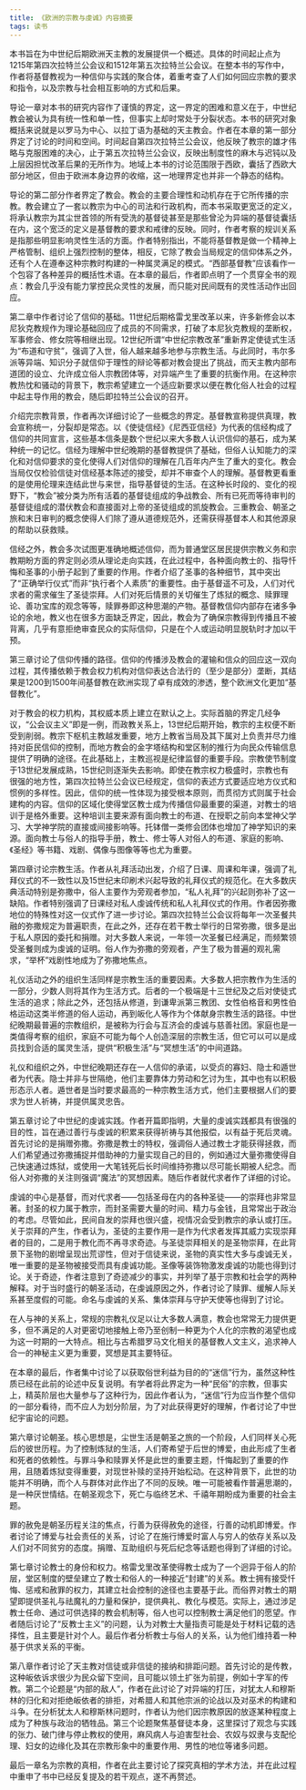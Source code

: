 ```yaml
---
title: 《欧洲的宗教与虔诚》内容摘要
tags: 读书
---
```


本书旨在为中世纪后期欧洲天主教的发展提供一个概述。具体的时间起止点为1215年第四次拉特兰公会议和1512年第五次拉特兰公会议。在整本书的写作中，作者将基督教视为一种信仰与实践的聚合体，着重考查了人们如何回应宗教的要求和指令，以及宗教与社会相互影响的方式和后果。<!--more-->

导论一章对本书的研究内容作了谨慎的界定，这一界定的困难和意义在于，中世纪教会被认为具有统一性和单一性，但事实上却时常处于分裂状态。本书的研究对象概括来说就是以罗马为中心、以拉丁语为基础的天主教会。作者在本章的第一部分界定了讨论的时间和空间。时间起自第四次拉特兰公会议，他反映了教宗的雄才伟略与克服困难的决心，止于第五次拉特兰公会议，反映出制度性的麻木与迟钝以及上层因担忧改革后果的无所作为。地域上本书的讨论范围限于西欧，囊括了西欧大部分地区，但由于欧洲本身边界的收缩，这一地理界定也并非一个静态的结构。

导论的第二部分作者界定了教会。教会的主要合理性和动机存在于它所传播的宗教。教会建立了一套以教宗为中心的司法和行政机构，而本书采取更宽泛的定义，将承认教宗为其尘世首领的所有受洗的基督徒甚至是那些曾沦为异端的基督徒囊括在内，这个宽泛的定义是基督教的要求和戒律的反映。同时，作者考察的规训关系是指那些明显影响灵性生活的方面。作者特别指出，不能将基督教是做一个精神上严格管制、组织上强烈控制的整体，相反，它除了教会当局规定的信仰体系之外，还有个人在遵奉这种宗教时构建的一种属灵满足的模式。“西部基督教”应该看作一个包容了各种差异的概括性术语。在本章的最后，作者即点明了一个贯穿全书的观点：教会几乎没有能力掌控民众灵性的发展，而只能对民间既有的灵性活动作出回应。

第二章中作者讨论了信仰的基础。11世纪后期格雷戈里改革以来，许多新修会以本尼狄克教规作为理论基础回应了成员的不同需求，打破了本尼狄克教规的垄断权，军事修会、修女院等相继出现。12世纪所谓“中世纪宗教改革”重新界定使徒式生活为“布道和守贫”，强调了入世，俗人越来越多地参与宗教生活。与此同时，韦尔多派等异端、知识分子就信仰于理性的辩论等都对教会提出了挑战，而天主教内部布道团的设立、允许成立俗人宗教团体等，对异端产生了重要的抗衡作用。在这种宗教热忱和骚动的背景下，教宗希望建立一个适应新要求以便在教化俗人社会的过程中起主导作用的教会，随后即拉特兰公会议的召开。

介绍完宗教背景，作者再次详细讨论了一些概念的界定。基督教宣称提供真理，教会宣称统一，分裂却是常态。以《使徒信经》《尼西亚信经》为代表的信经构成了信仰的共同宣言，这些基本信条是数个世纪以来大多数人认识信仰的基石，成为某种统一的记忆。信经为理解中世纪晚期的基督教提供了基础，但俗人认知能力的深化和对信仰要求的变化使得人们对信仰的理解在几百年内产生了重大的变化。教会当局仅仅检验信徒对信经基本陈述的接受，却并不审查个人的理解。基督教更看重的是使用伦理来连结此世与来世，指导基督徒的生活。在这种长时段的、变化的视野下，“教会”被分类为所有活着的基督徒组成的争战教会、所有已死而等待审判的基督徒组成的潜伏教会和直接面对上帝的圣徒组成的凯旋教会。三重教会、朝圣之旅和末日审判的概念使得人们除了遵从道德规范外，还需获得基督本人和其他源泉的帮助以获救赎。

信经之外，教会多次试图更准确地概述信仰，而为普通堂区居民提供宗教义务和宗教期盼方面的界定则必须从理论走向实践，在此过程中，各种面向教士的、指导忏悔和圣事的小册子起到了重要的作用。作者介绍了圣事的各种细节，其中突出了“正确举行仪式”而非“执行者个人素质”的重要性。由于基督遥不可及，人们对代求者的需求催生了圣徒崇拜。人们对死后情景的关切催生了炼狱的概念、赎罪理论、善功宝库的观念等等，赎罪券即这种思潮的产物。基督教信仰内部存在诸多争论的余地，教义也在很多方面缺乏界定，因此，教会为了确保宗教得到传播且不被背离，几乎有意拒绝审查民众的实际信仰，只是在个人或运动明显脱轨时才加以干预。

第三章讨论了信仰传播的路径。信仰的传播涉及教会的灌输和信众的回应这一双向过程，其传播依赖于教会权力机构对信仰表达合法行的（至少是部分）垄断，其结果是1200到1500年间基督教在欧洲实现了卓有成效的渗透，整个欧洲文化更加“基督教化”。

对于教会的权力机构，其权威本质上建立在默认之上。实际首脑的界定几经争议，“公会议主义”即是一例，而政教关系上，13世纪后期开始，教宗的主权便不断受到削弱。教宗下枢机主教越发重要，地方上教省当局及其下属对上负责并尽力维持对臣民信仰的控制，而地方教会的金字塔结构和堂区制的推行为向民众传输信息提供了明确的途径。在此基础上，主教巡视是纪律监督的重要手段。宗教使节制度于13世纪发展成熟，15世纪则逐渐失去影响。即使在教宗权力极盛时，宗教也有很强的地方性，第四次拉特兰公会议已经规定，信仰的表述方式要适应地方仪式和惯例的多样性。因此，信仰的统一性体现为接受根本原则，而贯彻方式则属于社会建构的内容。信仰的区域化使得堂区教士成为传播信仰最重要的渠道，对教士的培训于是格外重要。这种培训主要来源有面向教士的布道、在授职之前向本堂神父学习、大学神学院的直接或间接影响等。托钵僧一类修会团体也增加了神学知识的来源。面向教士与俗人的指导手册，教士、修士等人对俗人的布道、家庭的影响、《圣经》等书籍、戏剧、偶像与图像等等也尤为重要。

第四章讨论宗教生活。作者从礼拜活动出发，介绍了日课、周课和年课，强调了礼拜仪式的不一致性以及15世纪末印刷术兴起导致的礼拜仪式的规范化。在大多数庆典活动特别是弥撒中，俗人主要作为旁观者参加，“私人礼拜”的兴起则弥补了这一缺陷。作者特别强调了日课经对私人虔诚传统和私人礼拜仪式的作用。作者因弥撒地位的特殊性对这一仪式作了进一步讨论。第四次拉特兰公会议将每年一次圣餐共融的弥撒规定为普遍职责，在此之外，还存在若干教士举行的日常弥撒，很多是出于私人原因的委托和捐赠。对大多数人来说，一年领一次圣餐已经满足，而频繁领受圣餐则成为虔诚的证明。俗人作为弥撒的旁观者，产生了极为普遍的观礼需求，“举杯”戏剧性地成为了弥撒地焦点。

礼仪活动之外的组织生活同样是宗教生活的重要因素。大多数人把宗教作为生活的一部分，少数人则将其作为生活方式。后者的一个极端是十三世纪及之后对使徒式生活的追求；除此之外，还包括从修道，到谦卑派第三教团、女性伯格音和男性伯格运动这类半修道的俗人运动，再到皈化人等作为个体献身宗教生活的路径。中世纪晚期最普遍的宗教组织，是被称为行会与互济会的虔诚与慈善社团。家庭也是一类值得考察的组织，家庭不可能为每个人创造深层的宗教生活，但它可以可以是成员找到合适的属灵生活，提供“积极生活”与“冥想生活”的中间道路。

礼仪和组织之外，中世纪晚期还存在一人信仰的承诺，以受贞的寡妇、隐士和遁世者为代表。隐士并非与世隔绝，他们主要靠体力劳动和乞讨为生，其中也有以积极形态示人者。遁世者是当时要求最高的一种宗教生活方式，他们主要根据人们的要求为世人祈祷，并提供属灵忠告。

第五章讨论了中世纪的虔诚实践。作者开篇即指明，大量的虔诚实践都具有很强的目的性，旨在通过善行与虔诚的积累来获得祈祷与其他报偿，以有益于死后灵魂。首先讨论的是捐赠弥撒。弥撒是教士的特权，强调俗人通过教士才能获得拯救，而人们希望通过弥撒捕捉并借助神的力量实现自己的目的，例如通过大量弥撒使得自己快速通过炼狱，或使用一大笔钱死后长时间维持弥撒以尽可能长期被人纪念。而俗人对弥撒的关注则强调“魔法”的冥想因素。随后作者就代求者作了详细的讨论。

虔诚的中心是基督，而对代求者——包括圣母在内的各种圣徒——的崇拜也非常显著。封圣的权力属于教宗，而封圣需要大量的时间、精力与金钱，且常常出于政治的考虑。尽管如此，民间自发的崇拜也很兴盛，视情况会受到教宗的承认或打压。关于崇拜的产生，作者认为，圣徒的主要作用一是作为代求者发挥其威力实现崇拜者的目的，二是用于教化而不再寻求奇迹。与圣徒崇拜相关的是圣物崇拜，在此背景下圣物的剧增呈现出荒谬性，但对于信徒来说，圣物的真实性大多与虔诚无关，唯一重要的是圣物被接受而具有虔诚功能。圣像等装饰物激发虔诚的功能也得到讨论。关于奇迹，作者注意到了奇迹减少的事实，并列举了基于宗教和社会学的两种解释。对于当时盛行的朝圣活动，在虔诚原因之外，作者讨论了赎罪、缓解人际关系甚至度假的可能。命名与虔诚的关系、集体崇拜与守护天使等也得到了讨论。

在人与神的关系上，常规的宗教礼仪足以让大多数人满意，教会也常常无力提供更多，但不满足的人对更密切地接触上帝乃至创制一种更为个人化的宗教的渴望也成为这一时期的一大特点。相比与古希腊罗马文化相关的基督教人文主义，追求神人合一的神秘主义更为重要，冥想是其主要特征。

在本章的最后，作者集中讨论了以获取俗世利益为目的的“迷信”行为，虽然这种性质已经在此前的论述中反复说明。有学者将此界定为一种“民俗”的宗教，但事实上，精英阶层也大量参与了这种行为，因此作者认为，“迷信”行为应当作整个信仰的一部分看待，而不应人为划分阶层，为了对此获得更好的理解，作者讨论了中世纪宇宙论的问题。

第六章讨论朝圣。核心思想是，尘世生活是朝圣之旅的一个阶段，人们同样关心死后的彼世历程。为了控制炼狱的生活，人们寄希望于后世的博爱，由此形成了生者和死者的依赖性。与罪斗争和赎罪关怀是此世的重要主题，忏悔起到了重要的作用，且随着炼狱变得重要，对现世补赎的坚持开始松动。在这种背景下，此世的功能并不明确，而个人与群体对此作出了不同的反映。唯一可能被看作普遍思潮的，是一种厌世情结。在朝圣观念下，死亡与临终艺术、千禧年期盼成为重要的社会主题。

罪的赦免是朝圣历程关注的焦点，行善为获得赦免的途径，行善的动机即博爱。作者讨论了博爱与社会责任的关系，讨论了在施行博爱时富人与穷人的依存关系以及人们对不同贫穷的态度。捐赠、互助组织与死后纪念等话题也得到了详细的讨论。

第七章讨论教士的身份和权力。格雷戈里改革使得教士成为了一个迥异于俗人的阶层，堂区制度的壁垒建立了教士和俗人的一种接近“封建”的关系。教士拥有接受忏悔、惩戒和赦罪的权力，其建立社会控制的途径也主要基于此。而俗界对教士的期望即提供圣礼与祛魔礼的力量和保护，提供典礼、教化与模范。实际上，通过涉足教士任命、通过可供选择的教会机制等，俗人也可以控制教士满足他们的愿望。作者随后讨论了“反教士主义”的问题，认为对教士大量指责可能是处于材料记载的选择性，且主要是针对个人。最后作者分析教士与俗人的关系，认为他们维持着一种基于供求关系的平衡。

第八章作者讨论了天主教对信徒或非信徒的接纳和排距问题。首先讨论的是传教，这种皈依诉求很少为民众留下空间，且可能以领土扩张为前提，例如十字军的传教。第二个论题是“内部的敌人”，作者在此讨论了对异端的打压，对犹太人和穆斯林的归化和对拒绝皈依者的排拒，对希腊人和其他宗派的论战以及对巫术的构建和斗争。在分析犹太人和穆斯林问题时，作者认为他们因宗教原因的放逐某种程度上成为了种族与政治的牺牲品。第三个论题聚焦基督徒本身，这里探讨了观念与实践的张力、破门律与停止教权的使用，麻风病人与迫害型社会、农奴与奴隶与支配伦理、妇女的边缘化及其在宗教形象中的重要作用、男性的地位等诸多问题。

最后一章名为宗教的真相，作者在此主要讨论了探究真相的学术方法，并在此过程中重申了书中已经反复提及的若干观点，遂不再赘述。